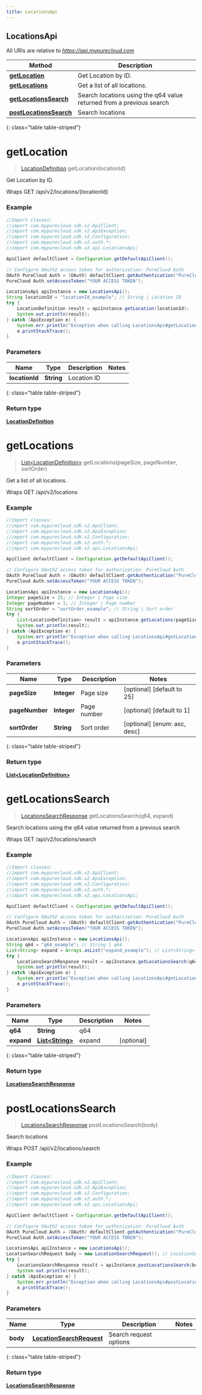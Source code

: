 ```yaml
---
title: LocationsApi
---
```

## LocationsApi

All URIs are relative to *https://api.mypurecloud.com*

| Method | Description |
| ------------- | ------------- |
| [**getLocation**](LocationsApi.html#getLocation) | Get Location by ID. |
| [**getLocations**](LocationsApi.html#getLocations) | Get a list of all locations. |
| [**getLocationsSearch**](LocationsApi.html#getLocationsSearch) | Search locations using the q64 value returned from a previous search |
| [**postLocationsSearch**](LocationsApi.html#postLocationsSearch) | Search locations |
{: class="table table-striped"}

<a name="getLocation"></a>

# **getLocation**

> [LocationDefinition](LocationDefinition.html) getLocation(locationId)

Get Location by ID.



Wraps GET /api/v2/locations/{locationId}  

### Example

~~~java
//Import classes:
//import com.mypurecloud.sdk.v2.ApiClient;
//import com.mypurecloud.sdk.v2.ApiException;
//import com.mypurecloud.sdk.v2.Configuration;
//import com.mypurecloud.sdk.v2.auth.*;
//import com.mypurecloud.sdk.v2.api.LocationsApi;

ApiClient defaultClient = Configuration.getDefaultApiClient();

// Configure OAuth2 access token for authorization: PureCloud Auth
OAuth PureCloud Auth = (OAuth) defaultClient.getAuthentication("PureCloud Auth");
PureCloud Auth.setAccessToken("YOUR ACCESS TOKEN");

LocationsApi apiInstance = new LocationsApi();
String locationId = "locationId_example"; // String | Location ID
try {
    LocationDefinition result = apiInstance.getLocation(locationId);
    System.out.println(result);
} catch (ApiException e) {
    System.err.println("Exception when calling LocationsApi#getLocation");
    e.printStackTrace();
}
~~~

### Parameters


| Name | Type | Description  | Notes |
| ------------- | ------------- | ------------- | ------------- |
| **locationId** | **String**| Location ID | |
{: class="table table-striped"}

### Return type

[**LocationDefinition**](LocationDefinition.html)

<a name="getLocations"></a>

# **getLocations**

> [List&lt;LocationDefinition&gt;](LocationDefinition.html) getLocations(pageSize, pageNumber, sortOrder)

Get a list of all locations.



Wraps GET /api/v2/locations  

### Example

~~~java
//Import classes:
//import com.mypurecloud.sdk.v2.ApiClient;
//import com.mypurecloud.sdk.v2.ApiException;
//import com.mypurecloud.sdk.v2.Configuration;
//import com.mypurecloud.sdk.v2.auth.*;
//import com.mypurecloud.sdk.v2.api.LocationsApi;

ApiClient defaultClient = Configuration.getDefaultApiClient();

// Configure OAuth2 access token for authorization: PureCloud Auth
OAuth PureCloud Auth = (OAuth) defaultClient.getAuthentication("PureCloud Auth");
PureCloud Auth.setAccessToken("YOUR ACCESS TOKEN");

LocationsApi apiInstance = new LocationsApi();
Integer pageSize = 25; // Integer | Page size
Integer pageNumber = 1; // Integer | Page number
String sortOrder = "sortOrder_example"; // String | Sort order
try {
    List<LocationDefinition> result = apiInstance.getLocations(pageSize, pageNumber, sortOrder);
    System.out.println(result);
} catch (ApiException e) {
    System.err.println("Exception when calling LocationsApi#getLocations");
    e.printStackTrace();
}
~~~

### Parameters


| Name | Type | Description  | Notes |
| ------------- | ------------- | ------------- | ------------- |
| **pageSize** | **Integer**| Page size | [optional] [default to 25] |
| **pageNumber** | **Integer**| Page number | [optional] [default to 1] |
| **sortOrder** | **String**| Sort order | [optional] [enum: asc, desc] |
{: class="table table-striped"}

### Return type

[**List&lt;LocationDefinition&gt;**](LocationDefinition.html)

<a name="getLocationsSearch"></a>

# **getLocationsSearch**

> [LocationsSearchResponse](LocationsSearchResponse.html) getLocationsSearch(q64, expand)

Search locations using the q64 value returned from a previous search



Wraps GET /api/v2/locations/search  

### Example

~~~java
//Import classes:
//import com.mypurecloud.sdk.v2.ApiClient;
//import com.mypurecloud.sdk.v2.ApiException;
//import com.mypurecloud.sdk.v2.Configuration;
//import com.mypurecloud.sdk.v2.auth.*;
//import com.mypurecloud.sdk.v2.api.LocationsApi;

ApiClient defaultClient = Configuration.getDefaultApiClient();

// Configure OAuth2 access token for authorization: PureCloud Auth
OAuth PureCloud Auth = (OAuth) defaultClient.getAuthentication("PureCloud Auth");
PureCloud Auth.setAccessToken("YOUR ACCESS TOKEN");

LocationsApi apiInstance = new LocationsApi();
String q64 = "q64_example"; // String | q64
List<String> expand = Arrays.asList("expand_example"); // List<String> | expand
try {
    LocationsSearchResponse result = apiInstance.getLocationsSearch(q64, expand);
    System.out.println(result);
} catch (ApiException e) {
    System.err.println("Exception when calling LocationsApi#getLocationsSearch");
    e.printStackTrace();
}
~~~

### Parameters


| Name | Type | Description  | Notes |
| ------------- | ------------- | ------------- | ------------- |
| **q64** | **String**| q64 | |
| **expand** | [**List&lt;String&gt;**](String.html)| expand | [optional] |
{: class="table table-striped"}

### Return type

[**LocationsSearchResponse**](LocationsSearchResponse.html)

<a name="postLocationsSearch"></a>

# **postLocationsSearch**

> [LocationsSearchResponse](LocationsSearchResponse.html) postLocationsSearch(body)

Search locations



Wraps POST /api/v2/locations/search  

### Example

~~~java
//Import classes:
//import com.mypurecloud.sdk.v2.ApiClient;
//import com.mypurecloud.sdk.v2.ApiException;
//import com.mypurecloud.sdk.v2.Configuration;
//import com.mypurecloud.sdk.v2.auth.*;
//import com.mypurecloud.sdk.v2.api.LocationsApi;

ApiClient defaultClient = Configuration.getDefaultApiClient();

// Configure OAuth2 access token for authorization: PureCloud Auth
OAuth PureCloud Auth = (OAuth) defaultClient.getAuthentication("PureCloud Auth");
PureCloud Auth.setAccessToken("YOUR ACCESS TOKEN");

LocationsApi apiInstance = new LocationsApi();
LocationSearchRequest body = new LocationSearchRequest(); // LocationSearchRequest | Search request options
try {
    LocationsSearchResponse result = apiInstance.postLocationsSearch(body);
    System.out.println(result);
} catch (ApiException e) {
    System.err.println("Exception when calling LocationsApi#postLocationsSearch");
    e.printStackTrace();
}
~~~

### Parameters


| Name | Type | Description  | Notes |
| ------------- | ------------- | ------------- | ------------- |
| **body** | [**LocationSearchRequest**](LocationSearchRequest.html)| Search request options | |
{: class="table table-striped"}

### Return type

[**LocationsSearchResponse**](LocationsSearchResponse.html)

